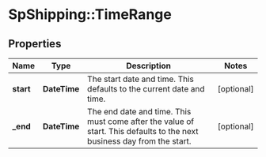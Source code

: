 # SpShipping::TimeRange

## Properties
Name | Type | Description | Notes
------------ | ------------- | ------------- | -------------
**start** | **DateTime** | The start date and time. This defaults to the current date and time. | [optional] 
**_end** | **DateTime** | The end date and time. This must come after the value of start. This defaults to the next business day from the start. | [optional] 

